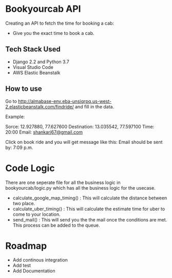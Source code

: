 # Bookyourcab API

Creating an API to fetch the time for booking a cab:

- Give you the exact time to book a cab.


## Tech Stack Used

- Django 2.2 and Python 3.7
- Visual Studio Code
- AWS Elastic Beanstalk


## How to use

Go to http://almabase-env.eba-unsiqrpq.us-west-2.elasticbeanstalk.com/findride/ and fill in the data.

Example:

Sorce: 12.927880, 77.627600
Destination: 13.035542, 77.597100
Time: 20:00
Email: shankarj67@gmail.com

Click on book ride and you will get message like this: Email should be sent by: 7:09 p.m.


# Code Logic

There are one seperate file for all the business logic in bookyourcab/logic.py which has all the business logic for the usecase.

- calculate_google_map_timing() : This will calculate the distance between two place.
- calculate_uber_timing() : This will calculate the estimate time for uber to come to your location.
- send_mail() : This will send you the the mail once the conditions are met. This process can be added to the queue.

# Roadmap

- Add continous integration 
- Add test
- Add Documentation



